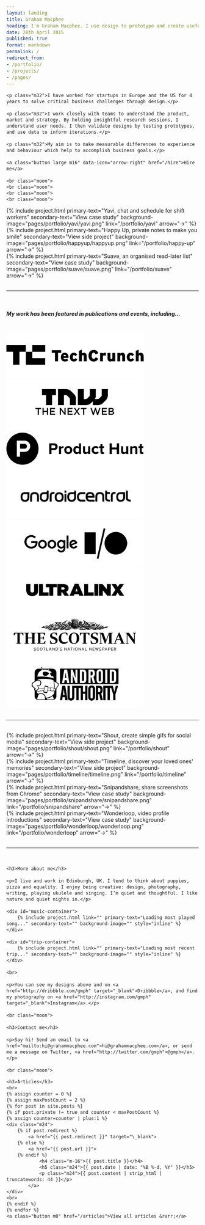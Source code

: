 ```yaml
---
layout: landing
title: Graham Macphee
heading: I'm Graham Macphee. I use design to prototype and create useful, usable digital products.
date: 28th April 2015
published: true
format: markdown
permalink: /
redirect_from:
- /portfolio/
- /projects/
- /pages/
---
```


<div class="half line">

    <p class="m32">I have worked for startups in Europe and the US for 4 years to solve critical business challenges through design.</p>

    <p class="m32">I work closely with teams to understand the product, market and strategy. By holding insightful research sessions, I understand user needs. I then validate designs by testing prototypes, and use data to inform iterations.</p>

    <p class="m32">My aim is to make measurable differences to experience and behaviour which help to accomplish business goals.</p>

    <a class="button large m16" data-icon="arrow-right" href="/hire">Hire me</a>

    <br class="moon">
    <br class="moon">
    <br class="moon">
    <br class="moon">
    
</div>

<div class="half">
    {% include project.html primary-text="Yavi, chat and schedule for shift workers" secondary-text="View case study" background-image="pages/portfolio/yavi/yavi.png" link="/portfolio/yavi" arrow="→" %}
</div>

<div class="half">
    {% include project.html primary-text="Happy Up, private notes to make you smile" secondary-text="View side project" background-image="pages/portfolio/happyup/happyup.png" link="/portfolio/happy-up" arrow="→" %}
</div>

<div class="half">
    {% include project.html primary-text="Suave, an organised read-later list" secondary-text="View case study" background-image="pages/portfolio/suave/suave.png" link="/portfolio/suave" arrow="→" %}
</div>

<br class="moon">
<hr>
<br>
<h5 class="text-align-center">My work has been featured in publications and events, including...</h5>
<br>
<div class="quarter"><img class="no-border op4" src="/assets/img/featuredin/techcrunch.png"/></div>
<div class="quarter"><img class="no-border op4" src="/assets/img/featuredin/thenextweb.png"/></div>
<div class="quarter"><img class="no-border op4" src="/assets/img/featuredin/producthunt.png"/></div>
<div class="quarter"><img class="no-border op4" src="/assets/img/featuredin/androidcentral.png"/></div>
<div class="quarter"><img class="no-border op4" src="/assets/img/featuredin/googleio.png"/></div>
<div class="quarter"><img class="no-border op4" src="/assets/img/featuredin/ultralinx.png"/></div>
<div class="quarter"><img class="no-border op4" src="/assets/img/featuredin/thescotsman.png"/></div>
<div class="quarter"><img class="no-border op4" src="/assets/img/featuredin/androidauthority.png"/></div>
<br>
<hr>
<br>

<div class="half">
    {% include project.html primary-text="Shout, create simple gifs for social media" secondary-text="View side project" background-image="pages/portfolio/shout/shout.png" link="/portfolio/shout" arrow="→" %}
</div>

<div class="half">
    {% include project.html primary-text="Timeline, discover your loved ones' memories" secondary-text="View side project" background-image="pages/portfolio/timeline/timeline.png" link="/portfolio/timeline" arrow="→" %}
</div>

<div class="half">
    {% include project.html primary-text="Snipandshare, share screenshots from Chrome" secondary-text="View case study" background-image="pages/portfolio/snipandshare/snipandshare.png" link="/portfolio/snipandshare" arrow="→" %}
</div>

<div class="half">
    {% include project.html primary-text="Wonderloop, video profile introductions" secondary-text="View case study" background-image="pages/portfolio/wonderloop/wonderloop.png" link="/portfolio/wonderloop" arrow="→" %}
</div>

<!--<br class="moon">
<hr>
<br>

<h5>Other work</h5>

<div class="half">
    {% include project.html primary-text="MoDaCo Solutions" secondary-text="Interface design for a home automation app for Android, in the Material style, featured at Google I/O" %}
</div>

<div class="half">
    {% include project.html primary-text="Plasma Cat Media" secondary-text="Original branding and web design for a London-based creative agency with clients including Google and Barclaycard" %}
</div>

<div class="half">
    {% include project.html primary-text="Boid" secondary-text="Interface design and branding for the Android Twitter client, with over 50,000 downloads and a 4 star rating from 1,656 reviews" %}
</div>

<div class="half"></div>-->

<br class="moon">
<hr>
<br class="moon">

<div class="half">

    <h3>More about me</h3>

    <p>I live and work in Edinburgh, UK. I tend to think about puppies, pizza and equality. I enjoy being creative: design, photography, writing, playing ukulele and singing. I’m quiet and thoughtful. I like nature and quiet nights in.</p>

    <div id="music-container">
        {% include project.html link="" primary-text="Loading most played song..." secondary-text="" background-image="" style="inline" %}
    </div>

    <div id="trip-container">
        {% include project.html link="" primary-text="Loading most recent trip..." secondary-text="" background-image="" style="inline" %}
    </div>

    <br>

    <p>You can see my designs above and on <a href="http://dribbble.com/gmph" target="_blank">Dribbble</a>, and find my photography on <a href="http://instagram.com/gmph" target="_blank">Instagram</a>.</p>  

    <br class="moon"> 

    <h3>Contact me</h3>

    <p>Say hi! Send an email to <a href="mailto:hi@grahammacphee.com">hi@grahammacphee.com</a>, or send me a message on Twitter, <a href="http://twitter.com/gmph">@gmph</a>.</p>

    <br class="moon">

</div>

<div class="half">

    <h3>Articles</h3>
    <br>
    {% assign counter = 0 %}
    {% assign maxPostCount = 2 %}
    {% for post in site.posts %}
    {% if post.private != true and counter < maxPostCount %}
    {% assign counter=counter | plus:1 %}
    <div class="m24">
        {% if post.redirect %}
            <a href="{{ post.redirect }}" target="\_blank">
        {% else %}
            <a href="{{ post.url }}">
        {% endif %}
                <h4 class="m-16">{{ post.title }}</h4> 
                <h5 class="m24">{{ post.date | date: "%B %-d, %Y" }}</h5>
                <p class="m24">{{ post.content | strip_html | truncatewords: 44 }}</p>
            </a>
    </div>
    <br>
    {% endif %}
    {% endfor %}
    <a class="button m0" href="/articles">View all articles &rarr;</a>

</div>
